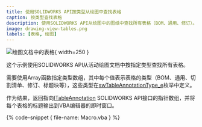 ```yaml
---
title: 使用SOLIDWORKS API按类型从绘图中查找表格
caption: 按类型查找表格
description: 使用SOLIDWORKS API从绘图中的图纸中查找所有表格（BOM、通用、修订）。
image: drawing-view-tables.png
labels: [表格, 绘图]
---
```

![绘图文档中的表格](drawing-view-tables.png){ width=250 }

这个示例使用SOLIDWORKS API从活动绘图文档中按指定类型查找所有表格。

需要使用Array函数指定类型数组，其中每个值表示表格的类型（BOM、通用、切割清单、修订、标题块等），这些类型在[swTableAnnotationType_e](https://help.solidworks.com/2017/english/api/swconst/solidworks.interop.swconst~solidworks.interop.swconst.swtableannotationtype_e.html)枚举中定义。

作为结果，返回指向[ITableAnnotation](https://help.solidworks.com/2017/english/api/sldworksapi/SolidWorks.Interop.sldworks~SolidWorks.Interop.sldworks.ITableAnnotation.html) SOLIDWORKS API接口的指针数组，并将每个表格的标题输出到VBA编辑器的即时窗口。

{% code-snippet { file-name: Macro.vba } %}